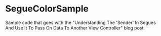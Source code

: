 # SegueColorSample
Sample code that goes with the "Understanding The 'Sender' In Segues And Use It To Pass On Data To Another View Controller" blog post.

